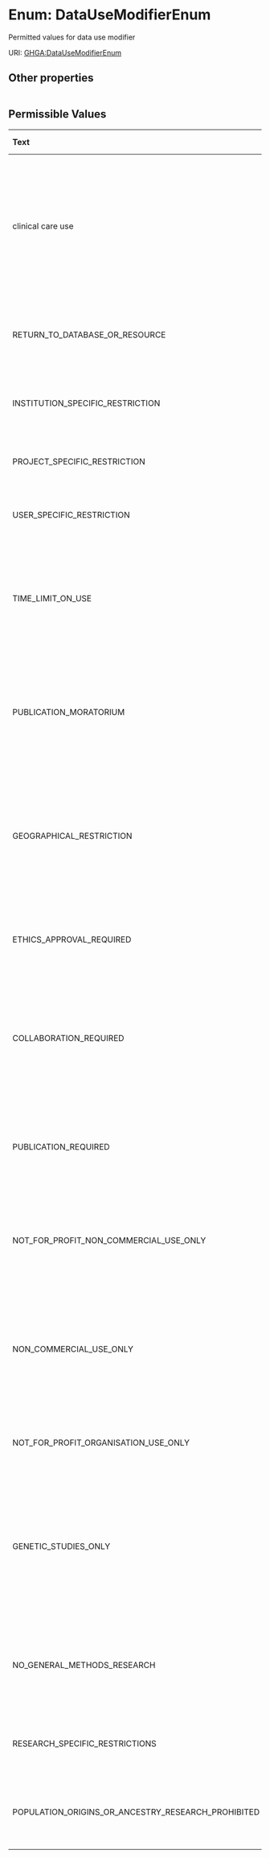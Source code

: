 
# Enum: DataUseModifierEnum


Permitted values for data use modifier

URI: [GHGA:DataUseModifierEnum](https://w3id.org/GHGA/DataUseModifierEnum)


## Other properties

|  |  |  |
| --- | --- | --- |

## Permissible Values

| Text | Description | Meaning | Other Information |
| :--- | :---: | :---: | ---: |
| clinical care use | This data use modifier indicates that use is allowed for clinical use and care.  Clinical Care is defined as Health care or services provided at home, in a healthcare facility or hospital. Data may be used for clinical decision making. | DUO:0000043 |  |
| RETURN_TO_DATABASE_OR_RESOURCE | This data use modifier indicates that the requestor must return derived/enriched data to the database/resource. | DUO:0000029 |  |
| INSTITUTION_SPECIFIC_RESTRICTION | This data use modifier indicates that use is limited to use within an approved institution. | DUO:0000028 |  |
| PROJECT_SPECIFIC_RESTRICTION | This data use modifier indicates that use is limited to use within an approved project. | DUO:0000027 |  |
| USER_SPECIFIC_RESTRICTION | This data use modifier indicates that use is limited to use by approved users. | DUO:0000026 |  |
| TIME_LIMIT_ON_USE | This data use modifier indicates that use is approved for a specific number of months. This should be coupled with an integer value indicating the number of months. | DUO:0000025 |  |
| PUBLICATION_MORATORIUM | This data use modifier indicates that requestor agrees not to publish results of studies until a specific date. This should be coupled with a date specified as ISO8601. | DUO:0000024 |  |
| GEOGRAPHICAL_RESTRICTION | This data use modifier indicates that use is limited to within a specific geographic region. This should be coupled with an ontology term describing the geographical location the restriction applies to. | DUO:0000022 |  |
| ETHICS_APPROVAL_REQUIRED | This data use modifier indicates that the requestor must provide documentation of local IRB/ERB approval. | DUO:0000021 |  |
| COLLABORATION_REQUIRED | This data use modifier indicates that the requestor must agree to collaboration with the primary study investigator(s). This could be coupled with a string describing the primary study investigator(s). | DUO:0000020 |  |
| PUBLICATION_REQUIRED | This data use modifier indicates that requestor agrees to make results of studies using the data available to the larger scientific community. | DUO:0000019 |  |
| NOT_FOR_PROFIT_NON_COMMERCIAL_USE_ONLY | This data use modifier indicates that use of the data is limited to not-for-profit organizations and not-for-profit use, non-commercial use. | DUO:0000018 |  |
| NON_COMMERCIAL_USE_ONLY | This data use modifier indicates that use of the data is limited to not-for-profit use. This indicates that data can be used by commercial organisations for research purposes, but not commercial purposes. | DUO:0000046 |  |
| NOT_FOR_PROFIT_ORGANISATION_USE_ONLY | This data use modifier indicates that use of the data is limited to not-for-profit organizations. | DUO:0000045 |  |
| GENETIC_STUDIES_ONLY | This data use modifier indicates that use is limited to genetic studies only (i.e., studies that include genotype research alone or both genotype and phenotype research, but not phenotype research exclusively). | DUO:0000016 |  |
| NO_GENERAL_METHODS_RESEARCH | This data use modifier indicates that use does not allow methods development research (e.g., development of software or algorithms). | DUO:0000015 |  |
| RESEARCH_SPECIFIC_RESTRICTIONS | This data use modifier indicates that use is limited to studies of a certain research type. | DUO:0000012 |  |
| POPULATION_ORIGINS_OR_ANCESTRY_RESEARCH_PROHIBITED | This data use modifier indicates use for purposes of population, origin, or ancestry research is prohibited. | DUO:00000044 |  |

